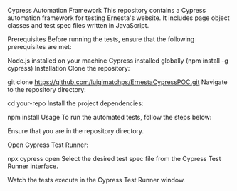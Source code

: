 Cypress Automation Framework
This repository contains a Cypress automation framework for testing Ernesta's website. It includes page object classes and test spec files written in JavaScript.

Prerequisites
Before running the tests, ensure that the following prerequisites are met:

Node.js installed on your machine
Cypress installed globally (npm install -g cypress)
Installation
Clone the repository:

git clone https://github.com/luigimatchps/ErnestaCypressPOC.git
Navigate to the repository directory:

cd your-repo
Install the project dependencies:

npm install
Usage
To run the automated tests, follow the steps below:

Ensure that you are in the repository directory.

Open Cypress Test Runner:

npx cypress open
Select the desired test spec file from the Cypress Test Runner interface.

Watch the tests execute in the Cypress Test Runner window.
